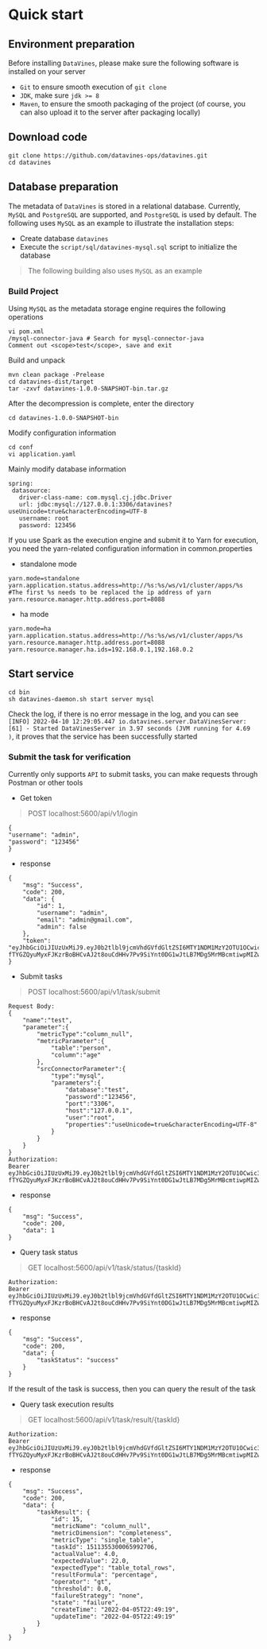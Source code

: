 # Quick start
## Environment preparation

Before installing `DataVines`, please make sure the following software is installed on your server
- `Git` to ensure smooth execution of `git clone`
- `JDK`, make sure `jdk >= 8`
- `Maven`, to ensure the smooth packaging of the project (of course, you can also upload it to the server after packaging locally)

## Download code
```shell
git clone https://github.com/datavines-ops/datavines.git
cd datavines
````

## Database preparation
The metadata of `DataVines` is stored in a relational database. Currently, `MySQL` and `PostgreSQL` are supported, and `PostgreSQL` is used by default. The following uses `MySQL` as an example to illustrate the installation steps:
- Create database `datavines`
- Execute the `script/sql/datavines-mysql.sql` script to initialize the database

> The following building also uses `MySQL` as an example


### Build Project

Using `MySQL` as the metadata storage engine requires the following operations

````
vi pom.xml
/mysql-connector-java # Search for mysql-connector-java
Comment out <scope>test</scope>, save and exit
````

Build and unpack

```shell
mvn clean package -Prelease
cd datavines-dist/target
tar -zxvf datavines-1.0.0-SNAPSHOT-bin.tar.gz
````

After the decompression is complete, enter the directory
````
cd datavines-1.0.0-SNAPSHOT-bin
````
Modify configuration information
````
cd conf
vi application.yaml
````
Mainly modify database information
````
spring:
 datasource:
   driver-class-name: com.mysql.cj.jdbc.Driver
   url: jdbc:mysql://127.0.0.1:3306/datavines?useUnicode=true&characterEncoding=UTF-8
   username: root
   password: 123456
````
If you use Spark as the execution engine and submit it to Yarn for execution, you need the yarn-related configuration information in common.properties
- standalone mode
````
yarn.mode=standalone
yarn.application.status.address=http://%s:%s/ws/v1/cluster/apps/%s #The first %s needs to be replaced the ip address of yarn
yarn.resource.manager.http.address.port=8088
````
- ha mode
````
yarn.mode=ha
yarn.application.status.address=http://%s:%s/ws/v1/cluster/apps/%s
yarn.resource.manager.http.address.port=8088
yarn.resource.manager.ha.ids=192.168.0.1,192.168.0.2
````

## Start service

````
cd bin
sh datavines-daemon.sh start server mysql
````

Check the log, if there is no error message in the log, and you can see `[INFO] 2022-04-10 12:29:05.447 io.datavines.server.DataVinesServer:[61] - Started DataVinesServer in 3.97 seconds (JVM running for 4.69 )`, it proves that the service has been successfully started

### Submit the task for verification
Currently only supports `API` to submit tasks, you can make requests through Postman or other tools
- Get token
> POST localhost:5600/api/v1/login
````
{
"username": "admin",
"password": "123456"
}
````
- response
````
{
    "msg": "Success",
    "code": 200,
    "data": {
        "id": 1,
        "username": "admin",
        "email": "admin@gmail.com",
        "admin": false
    },
    "token": "eyJhbGciOiJIUzUxMiJ9.eyJ0b2tlbl9jcmVhdGVfdGltZSI6MTY1NDM1MzY2OTU1OCwic3ViIjoiYWRtaW4iLCJ0b2tlbl91c2VyX25hbWUiOiJhZG1pbiIsImV4cCI6MTY1NDM2MjMwOSwidG9rZW5fdXNlcl9wYXNzd29yZCI6IjEyMzQ1NiJ9.gh4s6sYSrzDBQ_-fTYGZQyuMyxFJKzrBoBHCvAJ2t8ouCdHHv7Pv9SiYnt0DG1wJtLB7MDg5MrMBcmtiwpMIZw"
}
````
- Submit tasks
> POST localhost:5600/api/v1/task/submit
````
Request Body:
{
    "name":"test",
    "parameter":{
        "metricType":"column_null",
        "metricParameter":{
            "table":"person",
            "column":"age"
        },
        "srcConnectorParameter":{
            "type":"mysql",
            "parameters":{
                "database":"test",
                "password":"123456",
                "port":"3306",
                "host":"127.0.0.1",
                "user":"root",
                "properties":"useUnicode=true&characterEncoding=UTF-8"
            }
        }
    }
}
Authorization: 
Bearer eyJhbGciOiJIUzUxMiJ9.eyJ0b2tlbl9jcmVhdGVfdGltZSI6MTY1NDM1MzY2OTU1OCwic3ViIjoiYWRtaW4iLCJ0b2tlbl91c2VyX25hbWUiOiJhZG1pbiIsImV4cCI6MTY1NDM2MjMwOSwidG9rZW5fdXNlcl9wYXNzd29yZCI6IjEyMzQ1NiJ9.gh4s6sYSrzDBQ_-fTYGZQyuMyxFJKzrBoBHCvAJ2t8ouCdHHv7Pv9SiYnt0DG1wJtLB7MDg5MrMBcmtiwpMIZw
````
- response
````
{
    "msg": "Success",
    "code": 200,
    "data": 1
}
````
- Query task status
> GET localhost:5600/api/v1/task/status/{taskId}
````
Authorization:
Bearer eyJhbGciOiJIUzUxMiJ9.eyJ0b2tlbl9jcmVhdGVfdGltZSI6MTY1NDM1MzY2OTU1OCwic3ViIjoiYWRtaW4iLCJ0b2tlbl91c2VyX25hbWUiOiJhZG1pbiIsImV4cCI6MTY1NDM2MjMwOSwidG9rZW5fdXNlcl9wYXNzd29yZCI6IjEyMzQ1NiJ9.gh4s6sYSrzDBQ_-fTYGZQyuMyxFJKzrBoBHCvAJ2t8ouCdHHv7Pv9SiYnt0DG1wJtLB7MDg5MrMBcmtiwpMIZw
````
- response
````
{
    "msg": "Success",
    "code": 200,
    "data": {
        "taskStatus": "success"
    }
}
````
If the result of the task is success, then you can query the result of the task
- Query task execution results
> GET localhost:5600/api/v1/task/result/{taskId}
````
Authorization:
Bearer eyJhbGciOiJIUzUxMiJ9.eyJ0b2tlbl9jcmVhdGVfdGltZSI6MTY1NDM1MzY2OTU1OCwic3ViIjoiYWRtaW4iLCJ0b2tlbl91c2VyX25hbWUiOiJhZG1pbiIsImV4cCI6MTY1NDM2MjMwOSwidG9rZW5fdXNlcl9wYXNzd29yZCI6IjEyMzQ1NiJ9.gh4s6sYSrzDBQ_-fTYGZQyuMyxFJKzrBoBHCvAJ2t8ouCdHHv7Pv9SiYnt0DG1wJtLB7MDg5MrMBcmtiwpMIZw
````
- response
````
{
    "msg": "Success",
    "code": 200,
    "data": {
        "taskResult": {
            "id": 15,
            "metricName": "column_null",
            "metricDimension": "completeness",
            "metricType": "single_table",
            "taskId": 1511355300065992706,
            "actualValue": 4.0,
            "expectedValue": 22.0,
            "expectedType": "table_total_rows",
            "resultFormula": "percentage",
            "operator": "gt",
            "threshold": 0.0,
            "failureStrategy": "none",
            "state": "failure",
            "createTime": "2022-04-05T22:49:19",
            "updateTime": "2022-04-05T22:49:19"
        }
    }
}
````